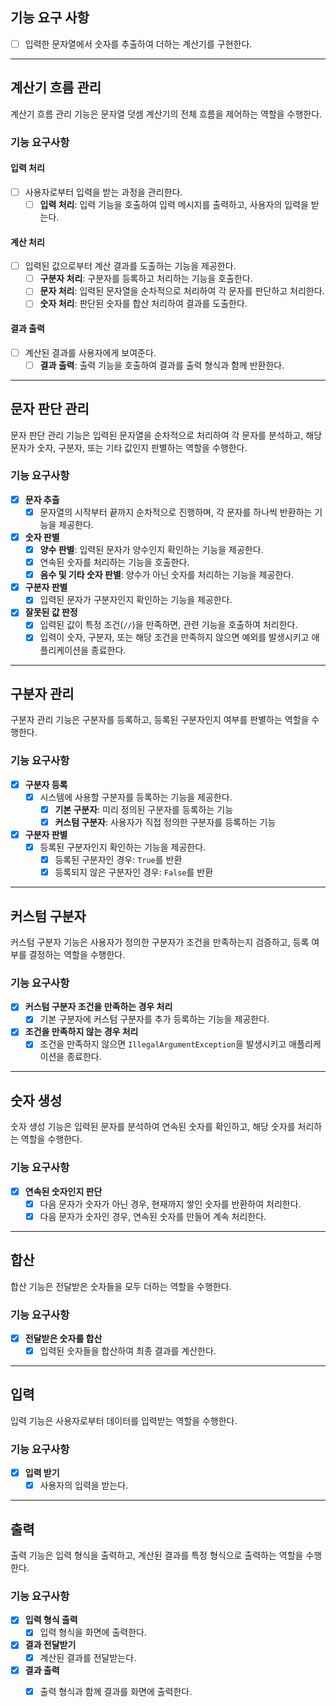 ## 기능 요구 사항
- [ ] 입력한 문자열에서 숫자를 추출하여 더하는 계산기를 구현한다.

---

## 계산기 흐름 관리

계산기 흐름 관리 기능은 문자열 덧셈 계산기의 전체 흐름을 제어하는 역할을 수행한다.

### 기능 요구사항

#### 입력 처리
- [ ] 사용자로부터 입력을 받는 과정을 관리한다.
  - [ ] **입력 처리**: 입력 기능을 호출하여 입력 메시지를 출력하고, 사용자의 입력을 받는다.

#### 계산 처리
- [ ] 입력된 값으로부터 계산 결과를 도출하는 기능을 제공한다.
  - [ ] **구분자 처리**: 구분자를 등록하고 처리하는 기능을 호출한다.
  - [ ] **문자 처리**: 입력된 문자열을 순차적으로 처리하여 각 문자를 판단하고 처리한다.
  - [ ] **숫자 처리**: 판단된 숫자를 합산 처리하여 결과를 도출한다.

#### 결과 출력
- [ ] 계산된 결과를 사용자에게 보여준다.
  - [ ] **결과 출력**: 출력 기능을 호출하여 결과를 출력 형식과 함께 반환한다.

---

## 문자 판단 관리

문자 판단 관리 기능은 입력된 문자열을 순차적으로 처리하여 각 문자를 분석하고, 해당 문자가 숫자, 구분자, 또는 기타 값인지 판별하는 역할을 수행한다.

### 기능 요구사항

- [x] **문자 추출**
  - [x] 문자열의 시작부터 끝까지 순차적으로 진행하며, 각 문자를 하나씩 반환하는 기능을 제공한다.

- [x] **숫자 판별**
  - [x] **양수 판별**: 입력된 문자가 양수인지 확인하는 기능을 제공한다.
  - [x] 연속된 숫자를 처리하는 기능을 호출한다.
  - [x] **음수 및 기타 숫자 판별**: 양수가 아닌 숫자를 처리하는 기능을 제공한다.

- [x] **구분자 판별**
  - [x] 입력된 문자가 구분자인지 확인하는 기능을 제공한다.

- [x] **잘못된 값 판정**
  - [x] 입력된 값이 특정 조건(`//`)을 만족하면, 관련 기능을 호출하여 처리한다.
  - [x] 입력이 숫자, 구분자, 또는 해당 조건을 만족하지 않으면 예외를 발생시키고 애플리케이션을 종료한다.

---

## 구분자 관리

구분자 관리 기능은 구분자를 등록하고, 등록된 구분자인지 여부를 판별하는 역할을 수행한다.

### 기능 요구사항

- [x] **구분자 등록**
  - [x] 시스템에 사용할 구분자를 등록하는 기능을 제공한다.
    - [x] **기본 구분자**: 미리 정의된 구분자를 등록하는 기능
    - [x] **커스텀 구분자**: 사용자가 직접 정의한 구분자를 등록하는 기능

- [x] **구분자 판별**
  - [x] 등록된 구분자인지 확인하는 기능을 제공한다.
    - [x] 등록된 구분자인 경우: `True`를 반환
    - [x] 등록되지 않은 구분자인 경우: `False`를 반환

---

## 커스텀 구분자

커스텀 구분자 기능은 사용자가 정의한 구분자가 조건을 만족하는지 검증하고, 등록 여부를 결정하는 역할을 수행한다.

### 기능 요구사항

- [x] **커스텀 구분자 조건을 만족하는 경우 처리**
  - [x] 기본 구분자에 커스텀 구분자를 추가 등록하는 기능을 제공한다.

- [x] **조건을 만족하지 않는 경우 처리**
  - [x] 조건을 만족하지 않으면 `IllegalArgumentException`을 발생시키고 애플리케이션을 종료한다.

---

## 숫자 생성

숫자 생성 기능은 입력된 문자를 분석하여 연속된 숫자를 확인하고, 해당 숫자를 처리하는 역할을 수행한다.

### 기능 요구사항

- [x] **연속된 숫자인지 판단**
  - [x] 다음 문자가 숫자가 아닌 경우, 현재까지 쌓인 숫자를 반환하여 처리한다.
  - [x] 다음 문자가 숫자인 경우, 연속된 숫자를 만들어 계속 처리한다.

---

## 합산

합산 기능은 전달받은 숫자들을 모두 더하는 역할을 수행한다.

### 기능 요구사항

- [x] **전달받은 숫자를 합산**
  - [x] 입력된 숫자들을 합산하여 최종 결과를 계산한다.

---

## 입력

입력 기능은 사용자로부터 데이터를 입력받는 역할을 수행한다.

### 기능 요구사항

- [x] **입력 받기**
  - [x] 사용자의 입력을 받는다.

---

## 출력

출력 기능은 입력 형식을 출력하고, 계산된 결과를 특정 형식으로 출력하는 역할을 수행한다.

### 기능 요구사항

- [x] **입력 형식 출력**
  - [x] 입력 형식을 화면에 출력한다.

- [x] **결과 전달받기**
  - [x] 계산된 결과를 전달받는다.

- [x] **결과 출력**
  - [x] 출력 형식과 함께 결과를 화면에 출력한다.

